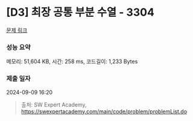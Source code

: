# [D3] 최장 공통 부분 수열 - 3304 

[문제 링크](https://swexpertacademy.com/main/code/problem/problemDetail.do?contestProbId=AWBOHEx66kIDFAWr) 

### 성능 요약

메모리: 51,604 KB, 시간: 258 ms, 코드길이: 1,233 Bytes

### 제출 일자

2024-09-09 16:20



> 출처: SW Expert Academy, https://swexpertacademy.com/main/code/problem/problemList.do